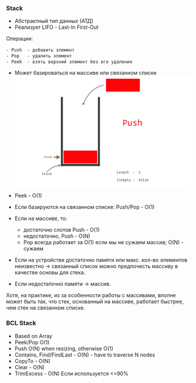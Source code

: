 ### Stack
- Абстрактный тип данных (АТД)
- Реализует LIFO - Last-In First-Out

Операции:

    - Push  - добавить элемент
    - Pop   - удалить элемент
    - Peek  - взять верхний элемент без его удаления
- Может базироваться на массиве или связанном списке
![Stack](../Images/Stack.gif)

- Peek - O(1)
- Если базируются на связанном списке: Push/Pop - O(1)
- Если на массиве, то:
    - достаточно слотов Push - O(1)
    - недостаточно, Push - O(N)
    - Pop всегда работает за O(1) если мы не сужаем массив; O(N) - сужаем
- Если на устройстве достаточно памяти или макс. кол-во элементов неизвестно -> связанный список можно предпочесть массиву в качестве основы для стека.
- Если недостаточно памяти -> массив.

Хотя, на практике, из за особенности работы с массивами, вполне может быть так, что стек, основанный на массиве, работает быстрее, чем стек на связанном списке.

### BCL Stack
 - Based on Array
 - Peek/Pop O(1)
 - Push O(N) when resizing, otherwise O(1)
 - Contains, Find/FindLast - O(N) - have to traverse N nodes
 - CopyTo - O(N)
 - Clear - O(N)
 - TrimExcess - O(N) Если используется <=90%